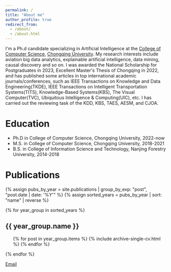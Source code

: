 ```yaml
---
permalink: /
title: "About me"
author_profile: true
redirect_from: 
  - /about/
  - /about.html
---
```


I'm a Ph.d candidate specializing in Artificial Intelligence at the [College of Computer Science](https://cs.cqu.edu.cn/en2025/Home.htm), [Chongqing University](https://english.cqu.edu.cn/). My research interests include aviation big data analytics, explainable artificial intelligence, data mining, causal discovery and so on. I was awarded the National Scholarship for Postgraduates in 2023, Excellent Master's Thesis of Chongqing in 2022, and has published some articles in top international academic journals/conferences, such as IEEE Transactions on Knowledge and Data Engineering(TKDE), IEEE Transactions on Intelligent Transportation Systems(TITS), Knowledge-Based Systems(KBS), The Visual Computer(TVC), Ubiquitous Intelligence & Computing(UIC), etc. I has carried out the reviewing task of the KDD, KBS, TAES, AESM, and CJOA.

Education
======
* Ph.D in College of Computer Science, Chongqing University, 2022-now
* M.S. in College of Computer Science, Chongqing University, 2018-2021
* B.S. in College of Information Science and Technology, Nanjing Forestry University, 2014-2018

Publications
======
{% assign pubs_by_year = site.publications | group_by_exp: "post", "post.date | date: '%Y'" %}
{% assign sorted_years = pubs_by_year | sort: "name" | reverse %}

{% for year_group in sorted_years %}
  <h2>{{ year_group.name }}</h2>
  <ul>
    {% for post in year_group.items %}
      {% include archive-single-cv.html %}
    {% endfor %}
  </ul>
{% endfor %}

[Email](mailto:leuio@foxmail.com)
